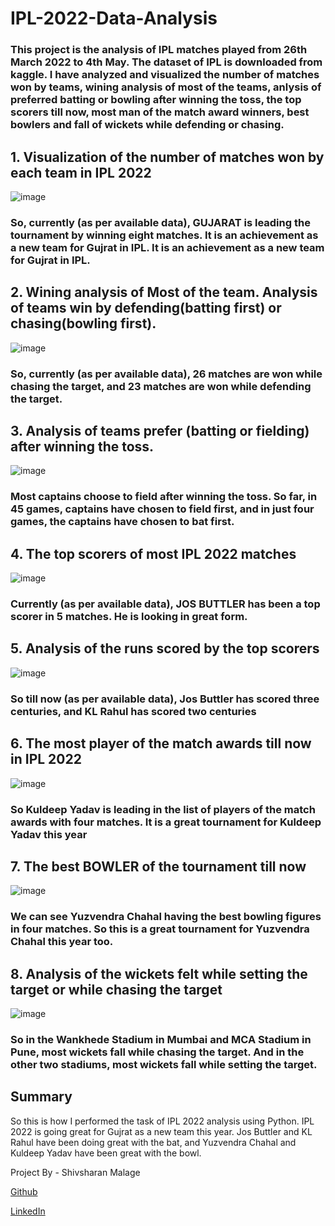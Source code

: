 # IPL-2022-Data-Analysis
###  This project is the analysis of IPL matches played from 26th March 2022 to 4th May. The dataset of IPL is downloaded from kaggle. I have analyzed and visualized the number of matches won by teams, wining analysis of most of the teams, anlysis of preferred batting or bowling after winning the toss, the top scorers till now, most man of the match award winners, best bowlers and fall of wickets while defending or chasing.

## 1. Visualization of the number of matches won by each team in IPL 2022

![image](https://user-images.githubusercontent.com/104545490/168326769-7505a34a-cb45-486b-9bb0-a669ea33e278.png)

### So, currently (as per available data), GUJARAT is leading the tournament by winning eight matches. It is an achievement as a new team for Gujrat in IPL. It is an achievement as a new team for Gujrat in IPL. 



## 2. Wining analysis of Most of the team. Analysis of teams win by defending(batting first) or chasing(bowling first).

![image](https://user-images.githubusercontent.com/104545490/168327710-fb42799b-147b-4b7e-844f-48f192ec5244.png)

### So, currently (as per available data), 26 matches are won while chasing the target, and 23 matches are won while defending the target.

## 3. Analysis of teams prefer (batting or fielding) after winning the toss.

![image](https://user-images.githubusercontent.com/104545490/168328262-ec4b9243-1cff-48bb-88c2-2bc90106e7aa.png)

### Most captains choose to field after winning the toss. So far, in 45 games, captains have chosen to field first, and in just four games, the captains have chosen to bat first.

## 4. The top scorers of most IPL 2022 matches

![image](https://user-images.githubusercontent.com/104545490/168328833-dba0ae14-6b06-43a1-af0a-d3ecfa88fbdb.png)

### Currently (as per available data), JOS BUTTLER has been a top scorer in 5 matches. He is looking in great form.

## 5. Analysis of the runs scored by the top scorers

![image](https://user-images.githubusercontent.com/104545490/168331046-309c77d9-2184-4ada-887f-1b1ccfa194f0.png)

###  So till now (as per available data), Jos Buttler has scored three centuries, and KL Rahul has scored two centuries

## 6. The most player of the match awards till now in IPL 2022

![image](https://user-images.githubusercontent.com/104545490/168331357-4eba6fba-91e9-4a92-af4b-85de12dab246.png)

### So Kuldeep Yadav is leading in the list of players of the match awards with four matches. It is a great tournament for Kuldeep Yadav this year

## 7. The best BOWLER of the tournament till now

![image](https://user-images.githubusercontent.com/104545490/168331896-5dbc47f6-60f0-40f1-aedf-c68bdef1603b.png)

### We can see Yuzvendra Chahal having the best bowling figures in four matches. So this is a great tournament for Yuzvendra Chahal this year too.

## 8. Analysis of the wickets felt while setting the target or while chasing the target

![image](https://user-images.githubusercontent.com/104545490/168332367-a7fb7cc8-f382-4753-b290-504f8adbe077.png)

### So in the Wankhede Stadium in Mumbai and MCA Stadium in Pune, most wickets fall while chasing the target. And in the other two stadiums, most wickets fall while setting the target.


## Summary

So this is how I performed the task of IPL 2022 analysis using Python. IPL 2022 is going great for Gujrat as a new team this year. Jos Buttler and KL Rahul have been doing great with the bat, and Yuzvendra Chahal and Kuldeep Yadav have been great with the bowl.



Project By - Shivsharan Malage

[Github](https://github.com/Shivmalge)

[LinkedIn](https://www.linkedin.com/in/shivsharan-malage-99802a230/)
